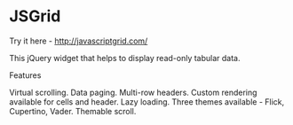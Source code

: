JSGrid
======

Try it here - http://javascriptgrid.com/

This jQuery widget that helps to display read-only tabular data.

Features

Virtual scrolling.
Data paging.
Multi-row headers.
Custom rendering available for cells and header.
Lazy loading.
Three themes available - Flick, Cupertino, Vader.
Themable scroll.
